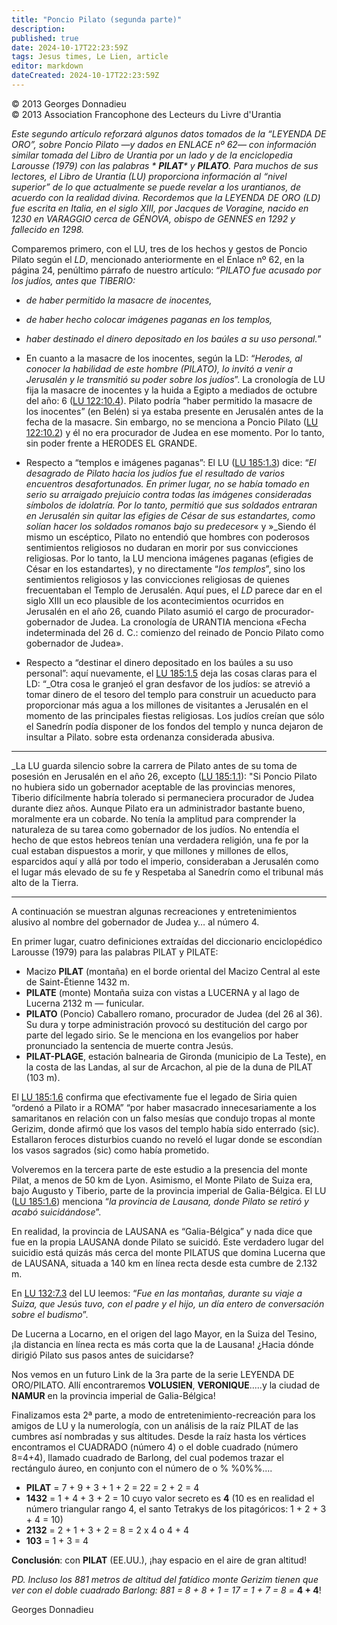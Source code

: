 ```yaml
---
title: "Poncio Pilato (segunda parte)"
description: 
published: true
date: 2024-10-17T22:23:59Z
tags: Jesus times, Le Lien, article
editor: markdown
dateCreated: 2024-10-17T22:23:59Z
---
```


<p class="v-card tema v-sheet--gris claro aclarar-3 px-2">© 2013 Georges Donnadieu<br>© 2013 Association Francophone des Lecteurs du Livre d'Urantia</p>


_Este segundo artículo reforzará algunos datos tomados de la “LEYENDA DE ORO”, sobre Poncio Pilato —y dados en ENLACE nº 62— con información similar tomada del Libro de Urantia por un lado y de la enciclopedia Larousse (1979) con las palabras * **PILAT*** y ***PILATO***. Para muchos de sus lectores, el Libro de Urantia (LU) proporciona información al “nivel superior” de lo que actualmente se puede revelar a los urantianos, de acuerdo con la realidad divina. Recordemos que la LEYENDA DE ORO (LD) fue escrita en Italia, en el siglo XIII, por Jacques de Voragine, nacido en 1230 en VARAGGIO cerca de GÉNOVA, obispo de GENNES en 1292 y fallecido en 1298._

Comparemos primero, con el LU, tres de los hechos y gestos de Poncio Pilato según el $L D$, mencionado anteriormente en el Enlace nº 62, en la página 24, penúltimo párrafo de nuestro artículo:
“_PILATO fue acusado por los judíos, antes que TIBERIO:_
- _de haber permitido la masacre de inocentes,_
- _de haber hecho colocar imágenes paganas en los templos,_
- _haber destinado el dinero depositado en los baúles a su uso personal._”

- En cuanto a la masacre de los inocentes, según la LD: “_Herodes, al conocer la habilidad de este hombre (PILATO), lo invitó a venir a Jerusalén y le transmitió su poder sobre los judíos_”. La cronología de LU fija la masacre de inocentes y la huida a Egipto a mediados de octubre del año: 6 ([LU 122:10.4](/es/The_Urantia_Book/122#p10_4)). Pilato podría “haber permitido la masacre de los inocentes” (en Belén) si ya estaba presente en Jerusalén antes de la fecha de la masacre. Sin embargo, no se menciona a Poncio Pilato ([LU 122:10.2](/es/The_Urantia_Book/122#p10_2)) y él no era procurador de Judea en ese momento. Por lo tanto, sin poder frente a HERODES EL GRANDE.
- Respecto a “templos e imágenes paganas”: El LU ([LU 185:1.3](/es/The_Urantia_Book/185#p1_3)) dice: “_El desagrado de Pilato hacia los judíos fue el resultado de varios encuentros desafortunados. En primer lugar, no se había tomado en serio su arraigado prejuicio contra todas las imágenes consideradas símbolos de idolatría. Por lo tanto, permitió que sus soldados entraran en Jerusalén sin quitar las efigies de César de sus estandartes, como solían hacer los soldados romanos bajo su predecesor_« y »_Siendo él mismo un escéptico, Pilato no entendió que hombres con poderosos sentimientos religiosos no dudaran en morir por sus convicciones religiosas.
	Por lo tanto, la LU menciona imágenes paganas (efigies de César en los estandartes), y no directamente “_los templos_”, sino los sentimientos religiosos y las convicciones religiosas de quienes frecuentaban el Templo de Jerusalén.
	Aquí pues, el $L D$ parece dar en el siglo XIII un eco plausible de los acontecimientos ocurridos en Jerusalén en el año 26, cuando Pilato asumió el cargo de procurador-gobernador de Judea. La cronología de URANTIA menciona «Fecha indeterminada del 26 d. C.: comienzo del reinado de Poncio Pilato como gobernador de Judea».
- Respecto a “destinar el dinero depositado en los baúles a su uso personal”: aquí nuevamente, el [LU 185:1.5](/es/The_Urantia_Book/185#p1_5) deja las cosas claras para el LD: “_Otra cosa le granjeó el gran desfavor de los judíos: se atrevió a tomar dinero de el tesoro del templo para construir un acueducto para proporcionar más agua a los millones de visitantes a Jerusalén en el momento de las principales fiestas religiosas. Los judíos creían que sólo el Sanedrín podía disponer de los fondos del templo y nunca dejaron de insultar a Pilato. sobre esta ordenanza considerada abusiva.

---

_La LU guarda silencio sobre la carrera de Pilato antes de su toma de posesión en Jerusalén en el año 26, excepto ([LU 185:1.1](/es/The_Urantia_Book/185#p1_1)): "Si Poncio Pilato no hubiera sido un gobernador aceptable de las provincias menores, Tiberio difícilmente habría tolerado si permaneciera procurador de Judea durante diez años. Aunque Pilato era un administrador bastante bueno, moralmente era un cobarde. No tenía la amplitud para comprender la naturaleza de su tarea como gobernador de los judíos. No entendía el hecho de que estos hebreos tenían una verdadera religión, una fe por la cual estaban dispuestos a morir, y que millones y millones de ellos, esparcidos aquí y allá por todo el imperio, consideraban a Jerusalén como el lugar más elevado de su fe y Respetaba al Sanedrín como el tribunal más alto de la Tierra.

---

A continuación se muestran algunas recreaciones y entretenimientos alusivo al nombre del gobernador de Judea y… al número 4.

En primer lugar, cuatro definiciones extraídas del diccionario enciclopédico Larousse (1979) para las palabras PILAT y PILATE:

- Macizo **PILAT** (montaña) en el borde oriental del Macizo Central al este de Saint-Étienne 1432 m.
- **PILATE** (monte) Montaña suiza con vistas a LUCERNA y al lago de Lucerna 2132 m — funicular.
- **PILATO** (Poncio) Caballero romano, procurador de Judea (del 26 al 36). Su dura y torpe administración provocó su destitución del cargo por parte del legado sirio. Se le menciona en los evangelios por haber pronunciado la sentencia de muerte contra Jesús.
- **PILAT-PLAGE**, estación balnearia de Gironda (municipio de La Teste), en la costa de las Landas, al sur de Arcachon, al pie de la duna de PILAT (103 m).

El [LU 185:1.6](/es/The_Urantia_Book/185#p1_6) confirma que efectivamente fue el legado de Siria quien “ordenó a Pilato ir a ROMA” “por haber masacrado innecesariamente a los samaritanos en relación con un falso mesías que condujo tropas al monte Gerizim, donde afirmó que los vasos del templo había sido enterrado (sic). Estallaron feroces disturbios cuando no reveló el lugar donde se escondían los vasos sagrados (sic) como había prometido.

Volveremos en la tercera parte de este estudio a la presencia del monte Pilat, a menos de 50 km de Lyon. Asimismo, el Monte Pilato de Suiza era, bajo Augusto y Tiberio, parte de la provincia imperial de Galia-Bélgica. El LU ([LU 185:1.6](/es/The_Urantia_Book/185#p1_6)) menciona “_la provincia de Lausana, donde Pilato se retiró y acabó suicidándose_”.

En realidad, la provincia de LAUSANA es “Galia-Bélgica” y nada dice que fue en la propia LAUSANA donde Pilato se suicidó. Este verdadero lugar del suicidio está quizás más cerca del monte PILATUS que domina Lucerna que de LAUSANA, situada a 140 km en línea recta desde esta cumbre de 2.132 m.

En [LU 132:7.3](/es/The_Urantia_Book/132#p7_3) del LU leemos: “_Fue en las montañas, durante su viaje a Suiza, que Jesús tuvo, con el padre y el hijo, un día entero de conversación sobre el budismo_”.

De Lucerna a Locarno, en el origen del lago Mayor, en la Suiza del Tesino, ¡la distancia en línea recta es más corta que la de Lausana! ¿Hacia dónde dirigió Pilato sus pasos antes de suicidarse?

Nos vemos en un futuro Link de la 3ra parte de la serie LEYENDA DE ORO/PILATO. Allí encontraremos **VOLUSIEN**, **VERONIQUE**.....y la ciudad de **NAMUR** en la provincia imperial de Galia-Bélgica!

Finalizamos esta 2ª parte, a modo de entretenimiento-recreación para los amigos de LU y la numerología, con un análisis de la raíz PILAT de las cumbres así nombradas y sus altitudes. Desde la raíz hasta los vértices encontramos el CUADRADO (número 4) o el doble cuadrado (número 8=4+4), llamado cuadrado de Barlong, del cual podemos trazar el rectángulo áureo, en conjunto con el número de o % %0%%....

- **PILAT** = 7 + 9 + 3 + 1 + 2 = 22 = 2 + 2 = 4
- **1432** = 1 + 4 + 3 + 2 = 10 cuyo valor secreto es **4** (10 es en realidad el número triangular rango 4, el santo Tetrakys de los pitagóricos: 1 + 2 + 3 + 4 = 10)
- **2132** = 2 + 1 + 3 + 2 = 8 = 2 x 4 o 4 + 4
- **103** = 1 + 3 = 4

**Conclusión**: con **PILAT** (EE.UU.), ¡hay espacio en el aire de gran altitud!

_PD. Incluso los 881 metros de altitud del fatídico monte Gerizim tienen que ver con el doble cuadrado Barlong: 881 = 8 + 8 + 1 = 17 = 1 + 7 = 8 =_ **4 + 4**!

Georges Donnadieu


